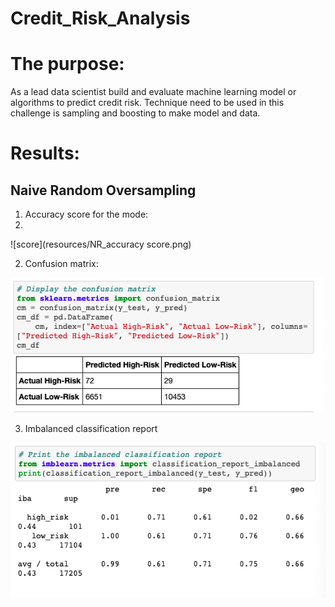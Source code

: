 # Credit_Risk_Analysis

# The purpose: 
As a lead data scientist build and evaluate machine learning model or algorithms to predict credit risk. Technique need to be used in this challenge is sampling and boosting to make model and data.

# Results:

## Naive Random Oversampling

1. Accuracy score for the mode:
2. 
![score](resources/NR_accuracy score.png)

2. Confusion matrix:

![matrix](resources/NR_confusion_matrix.png)


3.  Imbalanced classification report

![report](resources/NR_imbalanced_classification_report.png)
